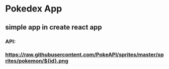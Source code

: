 # Pokedex App

## simple app in create react app

### API:
### https://raw.githubusercontent.com/PokeAPI/sprites/master/sprites/pokemon/${id}.png